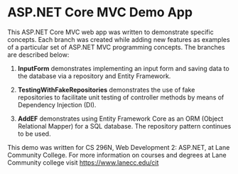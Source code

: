 # ASP.NET Core MVC Demo App

This ASP.NET Core MVC web app was written to demonstrate specific concepts. Each branch was created while adding new features as examples of a particular set of ASP.NET MVC programming concepts. The branches are described below:

1. **InputForm** demonstrates implementing an input form and saving data to the database via a repository and Entity Framework.

2. **TestingWithFakeRepositories** demonstrates the use of fake repositories to facilitate unit testing of controller methods by means of Dependency Injection (DI).

3. **AddEF** demonstrates using Entity Framework Core as an ORM (Object Relational Mapper) for a SQL database. The repository pattern continues to be used.

This demo was written for CS 296N, Web Development 2: ASP.NET, at Lane Community College.
For more information on courses and degrees at Lane Community college visit <https://www.lanecc.edu/cit>
